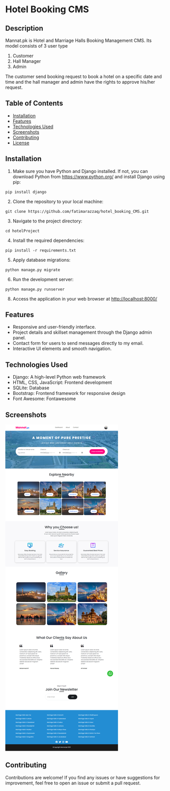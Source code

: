 # Hotel Booking CMS

## Description

Mannat.pk is Hotel and Marriage Halls Booking Management CMS.
Its model consists of 3 user type

1. Customer
2. Hall Manager
3. Admin

The customer send booking request to book a hotel on a specific date and time and the hall manager and admin have the rights to approve his/her request.

## Table of Contents

- [Installation](#installation)
- [Features](#features)
- [Technologies Used](#technologies-used)
- [Screenshots](#screenshots)
- [Contributing](#contributing)
- [License](#license)

## Installation

1. Make sure you have Python and Django installed. If not, you can download Python from <https://www.python.org/> and install Django using pip:

```
pip install django
```

2. Clone the repository to your local machine:

```
git clone https://github.com/fatimarazzaq/hotel_booking_CMS.git
```

3. Navigate to the project directory:

```
cd hotelProject
```

4. Install the required dependencies:

```
pip install -r requirements.txt
```

5. Apply database migrations:

```
python manage.py migrate
```

6. Run the development server:

```
python manage.py runserver
```

8. Access the application in your web browser at <http://localhost:8000/>

## Features

- Responsive and user-friendly interface.
- Project details and skillset management through the Django admin panel.
- Contact form for users to send messages directly to my email.
- Interactive UI elements and smooth navigation.

## Technologies Used

- Django: A high-level Python web framework
- HTML, CSS, JavaScript: Frontend development
- SQLite: Database
- Bootstrap: Frontend framework for responsive design
- Font Awesome: Fontawesome

## Screenshots

![Screenshot 1](screenshots/screenshot.png)

## Contributing

Contributions are welcome! If you find any issues or have suggestions for improvement, feel free to open an issue or submit a pull request.
